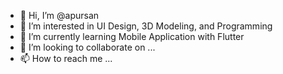 - 👋 Hi, I’m @apursan
- 👀 I’m interested in UI Design, 3D Modeling, and Programming
- 🌱 I’m currently learning Mobile Application with Flutter
- 💞️ I’m looking to collaborate on ...
- 📫 How to reach me ...

<!---
apursan/apursan is a ✨ special ✨ repository because its `README.md` (this file) appears on your GitHub profile.
You can click the Preview link to take a look at your changes.
--->
